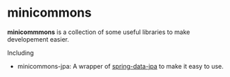 # minicommons

**minicommmons** is a collection of some useful libraries to make developement easier. 

Including

* minicommons-jpa: A wrapper of [spring-data-jpa](http://projects.spring.io/spring-data-jpa/) to make it easy to use.